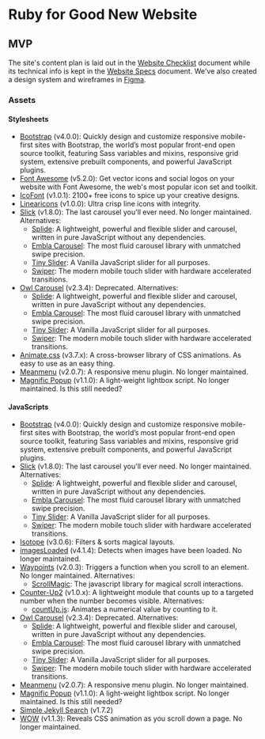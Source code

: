 # Ruby for Good New Website

## MVP

The site's content plan is laid out in the [Website Checklist](https://docs.google.com/document/d/1ZZvbiLuzvzCNH8W7reTrJhYAO3GcpO5zMmSONQhvZpw/edit?usp=sharing) document while its technical info is kept in the [Website Specs](https://docs.google.com/document/d/10SFo-rDJr7OXLJTDuEhSWPgmHWc7WUSaoOSd3AMKCzA/edit?usp=sharing) document. We've also created a design system and wireframes in [Figma](https://www.figma.com/@ruby_for_good).

### Assets

#### Stylesheets

- [Bootstrap](https://getbootstrap.com/) (v4.0.0): Quickly design and customize responsive mobile-first sites with Bootstrap, the world’s most popular front-end open source toolkit, featuring Sass variables and mixins, responsive grid system, extensive prebuilt components, and powerful JavaScript plugins.
- [Font Awesome](https://fontawesome.com/) (v5.2.0): Get vector icons and social logos on your website with Font Awesome, the web's most popular icon set and toolkit.
- [IcoFont](https://icofont.com/) (v1.0.1): 2100+ free icons to spice up your creative designs.
- [Linearicons](https://linearicons.com/) (v1.0.0): Ultra crisp line icons with integrity.
- [Slick](https://github.com/kenwheeler/slick/) (v1.8.0): The last carousel you'll ever need. No longer maintained. Alternatives:
  - [Splide](https://github.com/Splidejs/splide): A lightweight, powerful and flexible slider and carousel, written in pure JavaScript without any dependencies.
  - [Embla Carousel](https://github.com/davidcetinkaya/embla-carousel): The most fluid carousel library with unmatched swipe precision.
  - [Tiny Slider](https://github.com/ganlanyuan/tiny-slider): A Vanilla JavaScript slider for all purposes.
  - [Swiper](https://github.com/nolimits4web/swiper): The modern mobile touch slider with hardware accelerated transitions.
- [Owl Carousel](https://github.com/OwlCarousel2/OwlCarousel2) (v2.3.4): Deprecated. Alternatives:
  - [Splide](https://github.com/Splidejs/splide): A lightweight, powerful and flexible slider and carousel, written in pure JavaScript without any dependencies.
  - [Embla Carousel](https://github.com/davidcetinkaya/embla-carousel): The most fluid carousel library with unmatched swipe precision.
  - [Tiny Slider](https://github.com/ganlanyuan/tiny-slider): A Vanilla JavaScript slider for all purposes.
  - [Swiper](https://github.com/nolimits4web/swiper): The modern mobile touch slider with hardware accelerated transitions.
- [Animate.css](https://github.com/animate-css/animate.css) (v3.7.x): A cross-browser library of CSS animations. As easy to use as an easy thing.
- [Meanmenu](https://www.meanthemes.com/plugins/meanmenu/) (v2.0.7): A responsive menu plugin. No longer maintained.
- [Magnific Popup](https://github.com/dimsemenov/magnific-popup) (v1.1.0): A light-weight lightbox script. No longer maintained. Is this still needed?

#### JavaScripts

- [Bootstrap](https://getbootstrap.com/) (v4.0.0): Quickly design and customize responsive mobile-first sites with Bootstrap, the world’s most popular front-end open source toolkit, featuring Sass variables and mixins, responsive grid system, extensive prebuilt components, and powerful JavaScript plugins.
- [Slick](https://github.com/kenwheeler/slick/) (v1.8.0): The last carousel you'll ever need. No longer maintained. Alternatives:
  - [Splide](https://github.com/Splidejs/splide): A lightweight, powerful and flexible slider and carousel, written in pure JavaScript without any dependencies.
  - [Embla Carousel](https://github.com/davidcetinkaya/embla-carousel): The most fluid carousel library with unmatched swipe precision.
  - [Tiny Slider](https://github.com/ganlanyuan/tiny-slider): A Vanilla JavaScript slider for all purposes.
  - [Swiper](https://github.com/nolimits4web/swiper): The modern mobile touch slider with hardware accelerated transitions.
- [Isotope](https://github.com/metafizzy/isotope) (v3.0.6): Filters & sorts magical layouts.
- [imagesLoaded](https://github.com/desandro/imagesloaded) (v4.1.4): Detects when images have been loaded. No longer maintained.
- [Waypoints](https://github.com/imakewebthings/waypoints) (v2.0.3): Triggers a function when you scroll to an element. No longer maintained. Alternatives:
  - [ScrollMagic](https://github.com/janpaepke/ScrollMagic): The javascript library for magical scroll interactions.
- [Counter-Up2](https://github.com/bfintal/Counter-Up2) (v1.0.x): A lightweight module that counts up to a targeted number when the number becomes visible. Alternatives:
  - [countUp.js](https://github.com/inorganik/countUp.js/): Animates a numerical value by counting to it.
- [Owl Carousel](https://github.com/OwlCarousel2/OwlCarousel2) (v2.3.4): Deprecated. Alternatives:
  - [Splide](https://github.com/Splidejs/splide): A lightweight, powerful and flexible slider and carousel, written in pure JavaScript without any dependencies.
  - [Embla Carousel](https://github.com/davidcetinkaya/embla-carousel): The most fluid carousel library with unmatched swipe precision.
  - [Tiny Slider](https://github.com/ganlanyuan/tiny-slider): A Vanilla JavaScript slider for all purposes.
  - [Swiper](https://github.com/nolimits4web/swiper): The modern mobile touch slider with hardware accelerated transitions.
- [Meanmenu](https://www.meanthemes.com/plugins/meanmenu/) (v2.0.7): A responsive menu plugin. No longer maintained.
- [Magnific Popup](https://github.com/dimsemenov/magnific-popup) (v1.1.0): A light-weight lightbox script. No longer maintained. Is this still needed?
- [Simple Jekyll Search](https://github.com/christian-fei/Simple-Jekyll-Search) (v1.7.2)
- [WOW](https://github.com/matthieua/WOW) (v1.1.3): Reveals CSS animation as you scroll down a page. No longer maintained.
<!-- - [scrollUp](https://markgoodyear.com/labs/scrollup/) (v2.4.1): Scroll to top button. No longer maintained. -->

